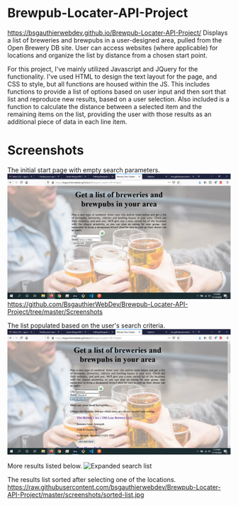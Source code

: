 # Brewpub-Locater-API-Project
https://bsgauthierwebdev.github.io/Brewpub-Locater-API-Project/
Displays a list of breweries and brewpubs in a user-designed area, pulled from the Open Brewery DB site. User can access websites (where applicable) for locations and organize the list by distance from a chosen start point.


For this project, I've mainly utilized Javascript and JQuery for the functionality. I've used HTML to design the text layout for the page, and CSS to style, but all functions are housed within the JS. This includes functions to provide a list of options based on user input and then sort that list and reproduce new results, based on a user selection. Also included is a function to calculate the distance between a selected item and the remaining items on the list, providing the user with those results as an additional piece of data in each line item.

# Screenshots

The initial start page with empty search parameters.
![Opening Screen](https://raw.githubusercontent.com/bsgauthierwebdev/Brewpub-Locater-API-Project/master/screenshots/screenshot-opening.jpg)
https://github.com/BsgauthierWebDev/Brewpub-Locater-API-Project/tree/master/Screenshots

The list populated based on the user's search criteria.
<img src="https://raw.githubusercontent.com/bsgauthierwebdev/Brewpub-Locater-API-Project/master/screenshots/search-list-1.jpg">

More results listed below.
<img src="https://github.com/BsgauthierWebDev/Brewpub-Locater-API-Project/tree/master/Screenshots/search-list-2.jpg" alt="Expanded search list">

The results list sorted after selecting one of the locations.
https://raw.githubusercontent.com/bsgauthierwebdev/Brewpub-Locater-API-Project/master/screenshots/sorted-list.jpg



